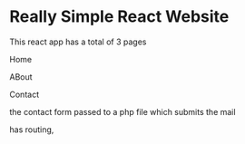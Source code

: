 # Really Simple React Website

This react app has a total of 3 pages 

Home 

ABout 

Contact

the contact form passed to a php file which submits the mail

has routing,

